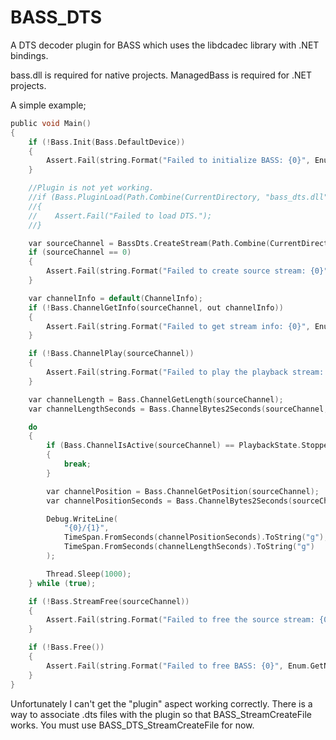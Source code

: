 # BASS_DTS

A DTS decoder plugin for BASS which uses the libdcadec library with .NET bindings.

bass.dll is required for native projects.
ManagedBass is required for .NET projects.

A simple example;

```c
public void Main()
{
    if (!Bass.Init(Bass.DefaultDevice))
    {
        Assert.Fail(string.Format("Failed to initialize BASS: {0}", Enum.GetName(typeof(Errors), Bass.LastError)));
    }

    //Plugin is not yet working.
    //if (Bass.PluginLoad(Path.Combine(CurrentDirectory, "bass_dts.dll")) == 0)
    //{
    //    Assert.Fail("Failed to load DTS.");
    //}

    var sourceChannel = BassDts.CreateStream(Path.Combine(CurrentDirectory, this.FileName), 0, 0, this.BassFlags);
    if (sourceChannel == 0)
    {
        Assert.Fail(string.Format("Failed to create source stream: {0}", Enum.GetName(typeof(Errors), Bass.LastError)));
    }

    var channelInfo = default(ChannelInfo);
    if (!Bass.ChannelGetInfo(sourceChannel, out channelInfo))
    {
        Assert.Fail(string.Format("Failed to get stream info: {0}", Enum.GetName(typeof(Errors), Bass.LastError)));
    }

    if (!Bass.ChannelPlay(sourceChannel))
    {
        Assert.Fail(string.Format("Failed to play the playback stream: {0}", Enum.GetName(typeof(Errors), Bass.LastError)));
    }

    var channelLength = Bass.ChannelGetLength(sourceChannel);
    var channelLengthSeconds = Bass.ChannelBytes2Seconds(sourceChannel, channelLength);

    do
    {
        if (Bass.ChannelIsActive(sourceChannel) == PlaybackState.Stopped)
        {
            break;
        }

        var channelPosition = Bass.ChannelGetPosition(sourceChannel);
        var channelPositionSeconds = Bass.ChannelBytes2Seconds(sourceChannel, channelPosition);

        Debug.WriteLine(
            "{0}/{1}",
            TimeSpan.FromSeconds(channelPositionSeconds).ToString("g"),
            TimeSpan.FromSeconds(channelLengthSeconds).ToString("g")
        );

        Thread.Sleep(1000);
    } while (true);

    if (!Bass.StreamFree(sourceChannel))
    {
        Assert.Fail(string.Format("Failed to free the source stream: {0}", Enum.GetName(typeof(Errors), Bass.LastError)));
    }

    if (!Bass.Free())
    {
        Assert.Fail(string.Format("Failed to free BASS: {0}", Enum.GetName(typeof(Errors), Bass.LastError)));
    }
}
```

Unfortunately I can't get the "plugin" aspect working correctly.
There is a way to associate .dts files with the plugin so that BASS_StreamCreateFile works.
You must use BASS_DTS_StreamCreateFile for now.
